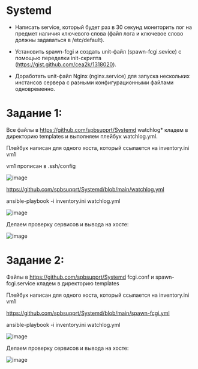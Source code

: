 # Systemd

- Написать service, который будет раз в 30 секунд мониторить лог на предмет наличия ключевого слова (файл лога и ключевое слово должны задаваться в /etc/default).
  
- Установить spawn-fcgi и создать unit-файл (spawn-fcgi.sevice) с помощью переделки init-скрипта (https://gist.github.com/cea2k/1318020).
  
- Доработать unit-файл Nginx (nginx.service) для запуска нескольких инстансов сервера с разными конфигурационными файлами одновременно.

  

# Задание 1:

Все файлы в https://github.com/spbsupprt/Systemd watchlog* кладем в директорию templates и выполняем плейбук watchlog.yml.

Плейбук написан для одного хоста, который ссылается на inventory.ini vm1

vm1 прописан в .ssh/config

![image](https://github.com/user-attachments/assets/42802fef-c9a1-4c74-8b66-ad5b9498851f)

https://github.com/spbsupprt/Systemd/blob/main/watchlog.yml

ansible-playbook -i  inventory.ini watchlog.yml

![image](https://github.com/user-attachments/assets/0fd34447-d713-4076-9b90-57a418d7f1d7)

Делаем проверку сервисов и вывода на хосте:

![image](https://github.com/user-attachments/assets/8fb25ad4-06b1-4b1c-9ded-3be68d460989)

# Задание 2:

Файлы в https://github.com/spbsupprt/Systemd fcgi.conf и spawn-fcgi.service кладем в директорию templates

Плейбук написан для одного хоста, который ссылается на inventory.ini vm1

https://github.com/spbsupprt/Systemd/blob/main/spawn-fcgi.yml

ansible-playbook -i  inventory.ini watchlog.yml

![image](https://github.com/user-attachments/assets/acc7fe53-d72a-426f-9d65-ba046adadf8c)

Делаем проверку сервисов и вывода на хосте:

![image](https://github.com/user-attachments/assets/083326bf-e3cb-4d2d-af38-2856aa99bd92)
